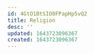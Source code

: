 ```yaml
---
id: 4GtO1BtSIO0FPapHp5vQ2
title: Religion
desc: ''
updated: 1643723096367
created: 1643723096367
---
```


